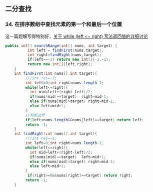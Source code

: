 ## 二分查找

### 34. 在排序数组中查找元素的第一个和最后一个位置

这一篇题解写得特别好，[关于 while (left <= right) 写法返回值的详细讨论](https://leetcode-cn.com/problems/find-first-and-last-position-of-element-in-sorted-array/solution/da-jia-bu-yao-kan-labuladong-de-jie-fa-fei-chang-2/)

```java
public int[] searchRange(int[] nums, int target) {
          int left = findFirst(nums,target);
          int right=findRight(nums,target);
          if(left==-1) return new int[]{-1,-1};
          return new int[]{left,right};
    }
    int findFirst(int nums[],int target){
         ///int res=-1;
         int left=0;int right=nums.length-1;
         while(left<=right){
           int mid=left+(right-left)/2;
           if(nums[mid]==target)  right=mid-1;
           else if(nums[mid]>target) right=mid-1;
           else left=mid+1;
         }
         //判断边界
         if(left<nums.length&&nums[left]==target) return left;
         return -1;
    }
    int findRight(int nums[],int target){
         ///int res=-1;
         int left=0;int right=nums.length-1;
         while(left<=right){
           int mid=left+(right-left)/2;
           if(nums[mid]==target)  left=mid+1;
           else if(nums[mid]>target) right=mid-1;
           else left=mid+1;
         }  
          if(right>=0&&nums[right]==target) return right;
         return -1;
    }
```

